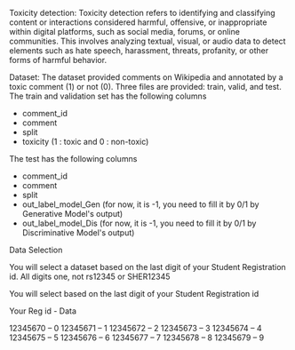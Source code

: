 Toxicity detection: Toxicity detection refers to identifying and classifying content or interactions considered harmful, offensive, or inappropriate within digital platforms, such as social media, forums, or online communities. This involves analyzing textual, visual, or audio data to detect elements such as hate speech, harassment, threats, profanity, or other forms of harmful behavior.

Dataset: The dataset provided comments on Wikipedia and annotated by a toxic comment (1) or not (0). Three files are provided: train, valid, and test. The train and validation set has the following columns 
- comment_id
- comment 
- split 
- toxicity (1 : toxic and 0 : non-toxic)

The test has the following columns 
- comment_id
- comment 
- split 
- out_label_model_Gen (for now, it is -1, you need to fill it by 0/1 by Generative Model's output) 
- out_label_model_Dis (for now, it is -1, you need to fill it by 0/1 by Discriminative Model's output)

Data Selection

You will select a dataset based on the last digit of your Student Registration id. 
All digits one, not rs12345 or SHER12345

You will select based on the last digit of your Student Registration id

Your Reg id     - Data

12345670        – 0
12345671        – 1
12345672        – 2
12345673        – 3
12345674        – 4
12345675        – 5
12345676        – 6
12345677        – 7
12345678        – 8
12345679        – 9

 
